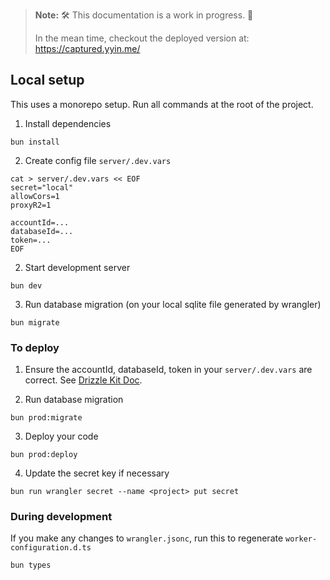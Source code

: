 > **Note:** 🛠️ This documentation is a work in progress. 🚧
>
> In the mean time, checkout the deployed version at: https://captured.yyin.me/


## Local setup
This uses a monorepo setup. Run all commands at the root of the project.

1. Install dependencies
  ```
  bun install
  ```

2. Create config file `server/.dev.vars`
  ```
  cat > server/.dev.vars << EOF
  secret="local"
  allowCors=1
  proxyR2=1

  accountId=...
  databaseId=...
  token=...
  EOF
  ```

2. Start development server
  ```
  bun dev
  ```

3. Run database migration (on your local sqlite file generated by wrangler)
  ```
  bun migrate
  ```

### To deploy

1. Ensure the accountId, databaseId, token in your `server/.dev.vars` are correct. See [Drizzle Kit Doc](https://orm.drizzle.team/docs/guides/d1-http-with-drizzle-kit).

2. Run database migration
  ```
  bun prod:migrate
  ```

3. Deploy your code
  ```
  bun prod:deploy
  ```

4. Update the secret key if necessary
  ```
  bun run wrangler secret --name <project> put secret
  ```

### During development
If you make any changes to `wrangler.jsonc`, run this to regenerate `worker-configuration.d.ts`
  ```
  bun types
  ```
